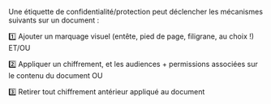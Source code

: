 Une étiquette de confidentialité/protection peut déclencher les mécanismes suivants sur un document :

1️⃣ Ajouter un marquage visuel (entête, pied de page, filigrane, au choix !)
ET/OU

2️⃣ Appliquer un chiffrement, et les audiences + permissions associées sur le contenu du document
OU

3️⃣ Retirer tout chiffrement antérieur appliqué au document
